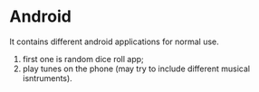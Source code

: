 # Android

It contains different android applications for normal use.
1. first one is random dice roll app;
2. play tunes on the phone (may try to include different musical isntruments).
